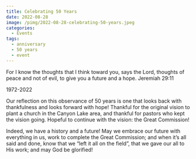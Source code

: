 ```yaml
---
title: Celebrating 50 Years
date: 2022-08-28
image: /pimg/2022-08-28-celebrating-50-years.jpeg
categories:
  - Events
tags:
  - anniversary
  - 50 years
  - event
---
```


For I know the thoughts that I think toward you, says the Lord, thoughts of peace and not of evil, to give you a future and a hope. Jeremiah 29:11

1972-2022

Our reflection on this observance of 50 years is one that looks back with thankfulness and looks forward with hope! Thankful for the original vision to plant a church in the Canyon Lake area, and thankful for pastors who kept the vision going. Hopeful to continue with the vision: the Great Commission!

Indeed, we have a history and a future! May we embrace our future with everything in us, work to complete the Great Commission; and when it’s all said and done, know that we “left it all on the field”, that we gave our all to His work; and may God be glorified!



